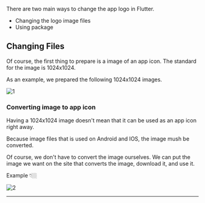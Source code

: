 There are two main ways to change the app logo in Flutter.

- Changing the logo image files
- Using package

## Changing Files
Of course, the first thing to prepare is a image of an app icon. The standard for the image is 1024x1024.

As an example, we prepared the following 1024x1024 images.

![1](https://github.com/jinscodes/Blog_nextJS/assets/87598134/6f0d6466-42eb-4b13-8370-ec420497b5cf)

### Converting image to app icon
Having a 1024x1024 image doesn't mean that it can be used as an app icon right away.

Because image files that is used on Android and IOS, the image mush be converted.

Of course, we don't have to convert the image ourselves. We can put the image we want on the site that converts the image, download it, and use it.

[](https://www.appicon.co/)

Example 👇🏼

![2](https://github.com/jinscodes/Blog_nextJS/assets/87598134/6a6ac9b2-a7c4-4539-810a-ab86128e405c)

---
[](https://velog.io/@adbr/flutter-1%EB%B6%84%EB%A7%8C%EC%97%90-App-Launcher-Icon-%EC%84%A4%EC%A0%95%ED%95%98%EA%B8%B0)

[](https://blog.dglee.co.kr/40)

[](https://asufi.tistory.com/entry/Flutter-Flutter-%EC%95%B1-%EC%B6%9C%EC%8B%9C-%ED%95%98%EA%B8%B0-release-build-apk)
